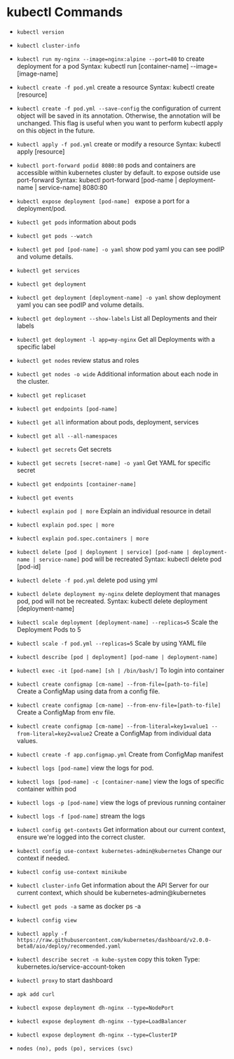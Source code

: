 # kubectl Commands

-	`kubectl version`
-	`kubectl cluster-info`
-	`kubectl run my-nginx --image=nginx:alpine --port=80` to create deployment for a pod Syntax: kubectl run [container-name] --image=[image-name]
-	`kubectl create -f pod.yml` create a resource Syntax: kubectl create [resource]
-	`kubectl create -f pod.yml --save-config` the configuration of current object will be saved in its annotation. Otherwise, the annotation will be unchanged. This flag is useful when you want to perform kubectl apply on this object in the future.
-	`kubectl apply -f pod.yml` create or modify a resource Syntax: kubectl apply [resource]
-	`kubectl port-forward podid 8080:80` pods and containers are accessible within kubernetes cluster by default. to expose outside use port-forward Syntax: kubectl port-forward [pod-name | deployment-name | service-name] 8080:80
-	`kubectl expose deployment [pod-name] ` expose a port for a deployment/pod.
-	`kubectl get pods` information about pods
-   `kubectl get pods --watch`
-   `kubectl get pod [pod-name] -o yaml` show pod yaml you can see podIP and volume details.
-	`kubectl get services`
-   `kubectl get deployment`
-   `kubectl get deployment [deployment-name] -o yaml` show deployment yaml you can see podIP and volume details.
-   `kubectl get deployment --show-labels` List all Deployments and their labels
-   `kubectl get deployment -l app=my-nginx` Get all Deployments with a specific label
-   `kubectl get nodes` review status and roles
-   `kubectl get nodes -o wide` Additional information about each node in the cluster.
-   `kubectl get replicaset`
-   `kubectl get endpoints [pod-name]`
-	`kubectl get all` information about pods, deployment, services
-   `kubectl get all --all-namespaces`
-   `kubectl get secrets` Get secrets
-   `kubectl get secrets [secret-name] -o yaml` Get YAML for specific secret
-   `kubectl get endpoints [container-name]`
-   `kubectl get events`
-   `kubectl explain pod | more` Explain an individual resource in detail
-   `kubectl explain pod.spec | more` 
-   `kubectl explain pod.spec.containers | more` 
-	`kubectl delete [pod | deployment | service] [pod-name | deployment-name | service-name]` pod will be recreated Syntax: kubectl delete pod [pod-id]
-	`kubectl delete -f pod.yml` delete pod using yml
-	`kubectl delete deployment my-nginx` delete deployment that manages pod, pod will not be recreated. Syntax: kubectl delete deployment [deployment-name]
-   `kubectl scale deployment [deployment-name] --replicas=5` Scale the Deployment Pods to 5
-   `kubectl scale -f pod.yml --replicas=5` Scale by using YAML file
-   `kubectl describe [pod | deployment] [pod-name | deployment-name]`
-   `kubectl exec -it [pod-name] [sh | /bin/bash/]` To login into container
-   `kubectl create configmap [cm-name] --from-file=[path-to-file]` Create a ConfigMap using data from a config file.
-   `kubectl create configmap [cm-name] --from-env-file=[path-to-file]` Create a ConfigMap from env file.
-   `kubectl create configmap [cm-name] --from-literal=key1=value1 --from-literal=key2=value2` Create a ConfigMap from individual data values.
-   `kubectl create -f app.configmap.yml` Create from ConfigMap manifest
-   `kubectl logs [pod-name]` view the logs for pod.
-   `kubectl logs [pod-name] -c [container-name]` view the logs of specific container within pod
-   `kubectl logs -p [pod-name]` view the logs of previous running container
-   `kubectl logs -f [pod-name]` stream the logs
-   `kubectl config get-contexts` Get information about our current context, ensure we're logged into the correct cluster.
-   `kubectl config use-context kubernetes-admin@kubernetes` Change our context if needed.
-   `kubectl config use-context minikube`
-   `kubectl cluster-info` Get information about the API Server for our current context, which should be kubernetes-admin@kubernetes
-   `kubectl get pods -a` same as docker ps -a
-   `kubectl config view`


-	`kubectl apply -f https://raw.githubusercontent.com/kubernetes/dashboard/v2.0.0-beta8/aio/deploy/recommended.yaml`
-	`kubectl describe secret -n kube-system` copy this token Type:  kubernetes.io/service-account-token
-	`kubectl proxy` to start dashboard
-   `apk add curl`
-   `kubectl expose deployment dh-nginx --type=NodePort`
-   `kubectl expose deployment dh-nginx --type=LoadBalancer`
-   `kubectl expose deployment dh-nginx --type=ClusterIP`

-   `nodes (no), pods (po), services (svc)`